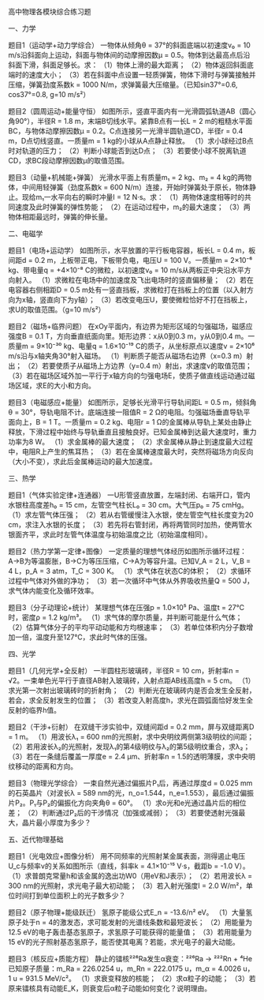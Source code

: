 高中物理各模块综合练习题

一、力学

题目1（运动学+动力学综合）
一物体从倾角θ = 37°的斜面底端以初速度v₀ = 10 m/s沿斜面向上运动，斜面与物体间的动摩擦因数μ = 0.5。物体到达最高点后沿斜面下滑，斜面足够长。求：
（1）物体上滑的最大距离；
（2）物体返回斜面底端时的速度大小；
（3）若在斜面中点设置一轻质弹簧，物体下滑时与弹簧接触并压缩，弹簧劲度系数k = 1000 N/m，求弹簧最大压缩量。（已知sin37°=0.6, cos37°=0.8, g=10 m/s²）

题目2（圆周运动+能量守恒）
如图所示，竖直平面内有一光滑圆弧轨道AB（圆心角90°），半径R = 1.8 m，末端B切线水平。紧靠B点有一长L = 2 m的粗糙水平面BC，与物体动摩擦因数μ = 0.2。C点连接另一光滑半圆轨道CD，半径r = 0.4 m，D点切线竖直。一质量m = 1 kg的小球从A点静止释放。
（1）求小球经过B点时对轨道的压力；
（2）判断小球能否到达D点；
（3）若要使小球不脱离轨道CD，求BC段动摩擦因数μ的取值范围。

题目3（动量+机械能+弹簧）
光滑水平面上有质量m₁ = 2 kg、m₂ = 4 kg的两物体，中间用轻弹簧（劲度系数k = 600 N/m）连接，开始时弹簧处于原长，物体静止。现给m₁一水平向右的瞬时冲量I = 12 N·s。求：
（1）两物体速度相等时的共同速度及此时弹簧的弹性势能；
（2）在运动过程中，m₂的最大速度；
（3）两物体相距最远时，弹簧的伸长量。

二、电磁学

题目1（电场+运动学）
如图所示，水平放置的平行板电容器，板长L = 0.4 m，板间距d = 0.2 m，上板带正电，下板带负电，电压U = 100 V。一质量m = 2×10⁻⁶ kg、带电量q = +4×10⁻⁸ C的微粒，以初速度v₀ = 10 m/s从两板正中央沿水平方向射入。
（1）求微粒在电场中的加速度及飞出电场时的竖直偏移量；
（2）若在电容器右侧相距D = 0.5 m处有一竖直挡板，求微粒打在挡板上的位置（以入射方向为x轴，竖直向下为y轴）；
（3）若改变电压U，要使微粒恰好不打在挡板上，求U的取值范围。（g=10 m/s²）

题目2（磁场+临界问题）
在xOy平面内，有边界为矩形区域的匀强磁场，磁感应强度B = 0.1 T，方向垂直纸面向里。矩形边界：x从0到0.3 m，y从0到0.4 m。一质量m = 9×10⁻³⁰ kg、电量q = 1.6×10⁻¹⁹ C的质子，从坐标原点以速度v = 2×10⁶ m/s沿与x轴夹角30°射入磁场。
（1）判断质子能否从磁场右边界（x=0.3 m）射出；
（2）若要使质子从磁场上方边界（y=0.4 m）射出，求速度v的取值范围；
（3）若在磁场区域外加一平行于x轴方向的匀强电场E，使质子做直线运动通过磁场区域，求E的大小和方向。

题目3（电磁感应+能量）
如图所示，足够长光滑平行导轨间距L = 0.5 m，倾斜角θ = 30°，导轨电阻不计。底端连接一阻值R = 2 Ω的电阻。匀强磁场垂直导轨平面向上，B = 1 T。一质量m = 0.2 kg、电阻r = 1 Ω的金属棒从导轨上某处由静止释放，下滑过程中始终与导轨垂直且接触良好。已知金属棒到达最大速度时，重力功率为8 W。
（1）求金属棒的最大速度；
（2）求金属棒从静止到速度最大过程中，电阻R上产生的焦耳热；
（3）若在金属棒速度最大时，突然将磁场方向反向（大小不变），求此后金属棒运动的最大加速度。

三、热学

题目1（气体实验定律+连通器）
一U形管竖直放置，左端封闭、右端开口，管内水银柱高度差h₀ = 15 cm，左管空气柱长L₀ = 30 cm。大气压p₀ = 75 cmHg。
（1）求左管气体压强；
（2）若从右管缓慢注入水银，使左管空气柱长度变为20 cm，求注入水银的长度；
（3）若先将右管封闭，再将两管同时加热，使两管水银面齐平，求此时左管气体温度与初始温度之比（初始温度相同）。

题目2（热力学第一定律+图像）
一定质量的理想气体经历如图所示循环过程：A→B为等温膨胀，B→C为等压压缩，C→A为等容升温。已知V_A = 2 L，V_B = 4 L，p_A = 3 atm，T_C = 300 K。
（1）求气体在状态C的体积；
（2）求循环过程中气体对外做的净功；
（3）若一次循环中气体从外界吸收热量Q = 500 J，求气体内能变化及循环效率。

题目3（分子动理论+统计）
某理想气体在压强p = 1.0×10⁵ Pa、温度t = 27℃时，密度ρ = 1.2 kg/m³。
（1）求气体的摩尔质量，并判断可能是什么气体；
（2）估算气体分子的平均平动动能和方均根速率；
（3）若单位体积内分子数增加一倍，温度升至127℃，求此时气体的压强。

四、光学

题目1（几何光学+全反射）
一半圆柱形玻璃砖，半径R = 10 cm，折射率n = √2。一束单色光平行于直径AB射入玻璃砖，入射点距AB线高度h = 5 cm。
（1）求光第一次射出玻璃砖时的折射角；
（2）判断光在玻璃砖内是否会发生全反射，若会，求全反射发生的位置；
（3）若改变入射高度h，求光在圆弧面恰好发生全反射的临界h值。

题目2（干涉+衍射）
在双缝干涉实验中，双缝间距d = 0.2 mm，屏与双缝距离D = 1 m。
（1）用波长λ₁ = 600 nm的光照射，求中央明纹两侧第3级明纹的间距；
（2）若用波长λ₂的光照射，发现λ₁的第4级明纹与λ₂的第5级明纹重合，求λ₂；
（3）若在一条缝后覆盖一厚度e = 2.4 μm、折射率n = 1.5的透明薄膜，求中央明纹移动的距离和方向。

题目3（物理光学综合）
一束自然光通过偏振片P₁后，再通过厚度d = 0.025 mm的石英晶片（对波长λ = 589 nm的光，n_o=1.544，n_e=1.553），最后通过偏振片P₂。P₁与P₂的偏振化方向夹角θ = 60°。
（1）求o光和e光通过晶片后的相位差；
（2）判断通过P₂后的干涉情况（加强或减弱）；
（3）若要使透射光强最大，晶片最小厚度为多少？

五、近代物理基础

题目1（光电效应+图像分析）
用不同频率的光照射某金属表面，测得遏止电压U_c与频率ν的关系如图所示（直线，斜率k = 4.1×10⁻¹⁵ V·s，截距b = -1.0 V）。
（1）求普朗克常量h和该金属的逸出功W0（用eV和J表示）；
（2）若用波长λ = 300 nm的光照射，求光电子最大初动能；
（3）若入射光强度I = 2.0 W/m²，单位时间打到单位面积上的光子数多少？

题目2（原子物理+能级跃迁）
氢原子能级公式E_n = -13.6/n² eV。
（1）大量氢原子处于n = 4的激发态，求可能发射的光谱线条数和最短波长；
（2）用能量为12.5 eV的电子轰击基态氢原子，求氢原子可能获得的能量值；
（3）若用能量为15 eV的光子照射基态氢原子，能否使其电离？若能，求光电子的最大动能。

题目3（核反应+质能方程）
静止的镭核²²⁶Ra发生α衰变：²²⁶Ra → ²²²Rn + ⁴He
已知原子质量：m_Ra = 226.0254 u，m_Rn = 222.0175 u，m_α = 4.0026 u，1 u = 931.5 MeV/c²。
（1）求衰变释放的核能；
（2）求α粒子的动能；
（3）若原来镭核具有动能E_K，则衰变后α粒子动能如何变化？说明理由。